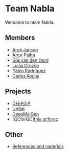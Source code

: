 # Team Nabla

Welcome to team Nabla.

## Members

- [Aron Jansen](https://www.esciencecenter.nl/team/dr-aron-jansen/)
- [Artur Palha](http://www.palha.org)
- [Gijs van den Oord](https://www.esciencecenter.nl/team/dr-gijs-van-den-oord/)
- [Luisa Orozco](https://www.linkedin.com/in/luisaorozco/)
- [Pablo Rodríguez](https://github.com/PabRod)
- [Carlos Rocha](https://www.linkedin.com/in/carlos-mr-rocha)

## Projects

- [DEEPDIP](https://github.com/Team-Nabla/.github/blob/main/profile/pages/projects/deepdip/deepdip.md)
- [UnSat](https://research-software-directory.org/projects/unsat)
- [DeepMolGen](https://research-software-directory.org/projects/deepmolgen)
- [QCforQC][this qcforqc](pages/projects/qcforqc/qcforqc.md)

## Other

- [References and materials](https://github.com/Team-Nabla/.github/blob/main/profile/pages/refs.md)
